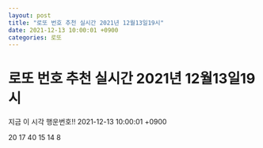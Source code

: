 ```yaml
---
layout: post
title: "로또 번호 추천 실시간 2021년 12월13일19시"
date: 2021-12-13 10:00:01 +0900
categories: 로또
---
```


# 로또 번호 추천 실시간 2021년 12월13일19시

지금 이 시각 행운번호!! 2021-12-13 10:00:01 +0900

 20  17  40  15  14  8 

